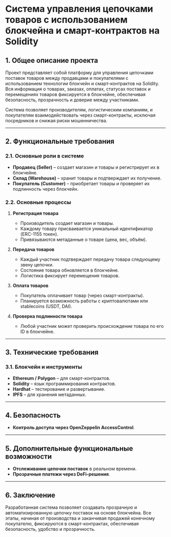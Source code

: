 # Система управления цепочками товаров с использованием блокчейна и смарт-контрактов на Solidity

## 1. Общее описание проекта
Проект представляет собой платформу для управления цепочками поставок товаров между продавцами и покупателями с использованием технологии блокчейн и смарт-контрактов на Solidity. Вся информация о товарах, заказах, оплатах, статусах поставок и перемещениях товаров фиксируется в блокчейне, обеспечивая безопасность, прозрачность и доверие между участниками.

Система позволяет производителям, логистическим компаниям, и покупателям взаимодействовать через смарт-контракты, исключая посредников и снижая риски мошенничества.

---

## 2. Функциональные требования

### 2.1. Основные роли в системе
- **Продавец (Seller)** – создает магазин и товары и регистрирует их в блокчейне.
- **Склад (Warehouse)** – хранит товары и подтверждает их получение.
- **Покупатель (Customer)** – приобретает товары и проверяет их подлинность через блокчейн.

### 2.2. Основные процессы
1. **Регистрация товара**
   - Производитель создает магазин и товары.
   - Каждому товару присваивается уникальный идентификатор (ERC-1155 токен).
   - Привязываются метаданные о товаре (цена, вес, объём).

2. **Передача товаров**
   - Каждый участник подтверждает передачу товара следующему звену цепочки.
   - Состояние товара обновляется в блокчейне.
   - Логистика фиксирует перемещения товаров.

3. **Оплата товаров**
   - Покупатель оплачивает товар (через смарт-контракты).
   - Планируется возможность работы с криптовалютами или stablecoins (USDT, DAI).

4. **Проверка подлинности товара**
   - Любой участник может проверить происхождение товара по его ID в блокчейне.

---

## 3. Технические требования

### 3.1. Блокчейн и инструменты
- **Ethereum / Polygon** – для смарт-контрактов.
- **Solidity** – язык программирования контрактов.
- **Hardhat** – тестирование и развертывание.
- **IPFS** – для хранения метаданных.

---

## 4. Безопасность
- **Контроль доступа через OpenZeppelin AccessControl**.
---

## 5. Дополнительные функциональные возможности
- **Отслеживание цепочки поставок** в реальном времени.
- **Прозрачные платежи через DeFi-решения**.
---

## 6. Заключение
Разработанная система позволяет создавать прозрачную и автоматизированную цепочку поставок на основе блокчейна. Все этапы, начиная от производства и заканчивая продажей конечному покупателю, фиксируются в смарт-контрактах, обеспечивая безопасность, удобство и прозрачность.
